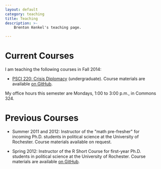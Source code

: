 ```yaml
---
layout: default
category: teaching
title: Teaching
description: >-
    Brenton Kenkel's teaching page.

---
```


# Current Courses

I am teaching the following courses in Fall 2014:

  * [PSCI 220: Crisis Diplomacy](/psci220) (undergraduate).  Course materials
    are available [on GitHub](https://github.com/brentonk/psci220).

My office hours this semester are Mondays, 1:00 to 3:00 p.m., in Commons 324.

# Previous Courses

  * Summer 2011 and 2012: Instructor of the "math pre-fresher" for incoming
    Ph.D. students in political science at the University of Rochester.
    Course materials available on request.

  * Spring 2012: Instructor of the R Short Course for first-year
    Ph.D. students in political science at the University of Rochester.
    Course materials are available
    [on GitHub](https://github.com/brentonk/rcourse).
